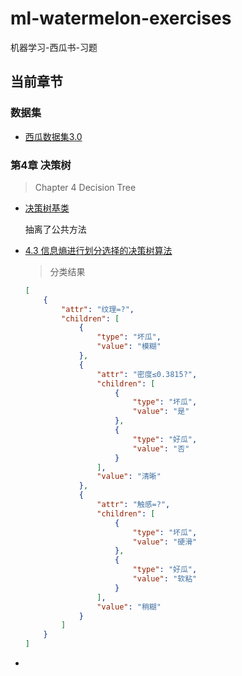 # ml-watermelon-exercises

机器学习-西瓜书-习题

## 当前章节

### 数据集

- [西瓜数据集3.0](dataset/watermelon-dataset-3.0.csv)

### 第4章 决策树

> Chapter 4 Decision Tree

- [决策树基类](DecisionTree)

  抽离了公共方法

- [4.3 信息熵进行划分选择的决策树算法](ex3-DecisionTree)

  > 分类结果

    ``` json
    [
        {
            "attr": "纹理=?",
            "children": [
                {
                    "type": "坏瓜",
                    "value": "模糊"
                },
                {
                    "attr": "密度≤0.3815?",
                    "children": [
                        {
                            "type": "坏瓜",
                            "value": "是"
                        },
                        {
                            "type": "好瓜",
                            "value": "否"
                        }
                    ],
                    "value": "清晰"
                },
                {
                    "attr": "触感=?",
                    "children": [
                        {
                            "type": "坏瓜",
                            "value": "硬滑"
                        },
                        {
                            "type": "好瓜",
                            "value": "软粘"
                        }
                    ],
                    "value": "稍糊"
                }
            ]
        }
    ] 
    ```

- 
